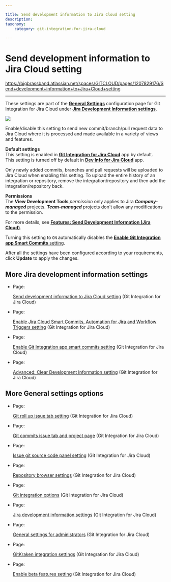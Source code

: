```yaml
---

title: Send development information to Jira Cloud setting
description:
taxonomy:
    category: git-integration-for-jira-cloud

---
```


# Send development information to Jira Cloud setting

<https://bigbrassband.atlassian.net/spaces/GITCLOUD/pages/1207829176/Send+development+information+to+Jira+Cloud+setting>

* * *

These settings are part of the [**General Settings**](/wiki/spaces/GITCLOUD/pages/781942911/General+Settings) configuration page for Git Integration for Jira Cloud under [**Jira Development Information settings**](/wiki/spaces/GITCLOUD/pages/1207796181/Jira+development+information+settings).

![](https://bigbrassband.atlassian.net/wiki/download/thumbnails/1207829176/gitcloud-gencfg-jira-dev-info-send-to-cloud.png?version=1&modificationDate=1645097991562&cacheVersion=1&api=v2&width=548&height=253)

Enable/disable this setting to send new commit/branch/pull request data to Jira Cloud where it is processed and made available in a variety of views and features.

**Default settings**  
This setting is enabled in [**Git Integration for Jira Cloud**](https://marketplace.atlassian.com/apps/4984/git-integration-for-jira?tab=overview&hosting=cloud) app by default.  
This setting is turned off by default in [**Dev Info for Jira Cloud**](https://marketplace.atlassian.com/apps/1219270/dev-info-for-jira?hosting=cloud&tab=overview) app.

  
Only newly added commits, branches and pull requests will be uploaded to Jira Cloud when enabling this setting. To upload the entire history of an integration or repository, remove the integration/repository and then add the integration/repository back.

**Permissions**  
The **View Development Tools** _permission_ only applies to Jira _**Company-managed**_ projects. _**Team-managed**_ projects don't allow any modifications to the permission.

  
For more details, see [**Features: Send Development Information (Jira Cloud)**](http://link.bigbrassband.com/jira-gitcloud-send-development-information-to-jira-cloud).

Turning this setting to `ON` automatically disables the [**Enable Git Integration app Smart Commits** setting](/wiki/spaces/GITCLOUD/pages/1207829205/Enable+Git+Integration+app+smart+commits+setting).

  
After all the settings have been configured according to your requirements, click **Update** to apply the changes.

## More Jira development information settings

*   Page:
    
    [Send development information to Jira Cloud setting](/wiki/spaces/GITCLOUD/pages/1207829176/Send+development+information+to+Jira+Cloud+setting) (Git Integration for Jira Cloud)
    
*   Page:
    
    [Enable Jira Cloud Smart Commits, Automation for Jira and Workflow Triggers setting](/wiki/spaces/GITCLOUD/pages/1207796196/Enable+Jira+Cloud+Smart+Commits%2C+Automation+for+Jira+and+Workflow+Triggers+setting) (Git Integration for Jira Cloud)
    
*   Page:
    
    [Enable Git Integration app smart commits setting](/wiki/spaces/GITCLOUD/pages/1207829205/Enable+Git+Integration+app+smart+commits+setting) (Git Integration for Jira Cloud)
    
*   Page:
    
    [Advanced: Clear Development Information setting](/wiki/spaces/GITCLOUD/pages/1207829225/Advanced%3A+Clear+Development+Information+setting) (Git Integration for Jira Cloud)
    

## More General settings options

*   Page:
    
    [Git roll up issue tab setting](/wiki/spaces/GITCLOUD/pages/1207796128/Git+roll+up+issue+tab+setting) (Git Integration for Jira Cloud)
    
*   Page:
    
    [Git commits issue tab and project page](/wiki/spaces/GITCLOUD/pages/1207829071/Git+commits+issue+tab+and+project+page) (Git Integration for Jira Cloud)
    
*   Page:
    
    [Issue git source code panel setting](/wiki/spaces/GITCLOUD/pages/1207829089/Issue+git+source+code+panel+setting) (Git Integration for Jira Cloud)
    
*   Page:
    
    [Repository browser settings](/wiki/spaces/GITCLOUD/pages/1207829111/Repository+browser+settings) (Git Integration for Jira Cloud)
    
*   Page:
    
    [Git integration options](/wiki/spaces/GITCLOUD/pages/1207829137/Git+integration+options) (Git Integration for Jira Cloud)
    
*   Page:
    
    [Jira development information settings](/wiki/spaces/GITCLOUD/pages/1207796181/Jira+development+information+settings) (Git Integration for Jira Cloud)
    
*   Page:
    
    [General settings for administrators](/wiki/spaces/GITCLOUD/pages/1923025087/General+settings+for+administrators) (Git Integration for Jira Cloud)
    
*   Page:
    
    [GitKraken integration settings](/wiki/spaces/GITCLOUD/pages/1980563563/GitKraken+integration+settings) (Git Integration for Jira Cloud)
    
*   Page:
    
    [Enable beta features setting](/wiki/spaces/GITCLOUD/pages/2070216724/Enable+beta+features+setting) (Git Integration for Jira Cloud)